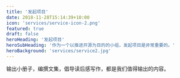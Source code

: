 ```yaml
---
title: '发起项目'
date: 2018-11-28T15:14:39+10:00
icon: 'services/service-icon-2.png'
featured: true
draft: false
heroHeading: '发起项目'
heroSubHeading: '作为一个以推进开源为目的的小组，发起项目是非常重要的。'
heroBackground: 'services/service2.jpg'
---
```


输出小册子，编撰文集，倡导读后感写作，都是我们值得输出的内容。